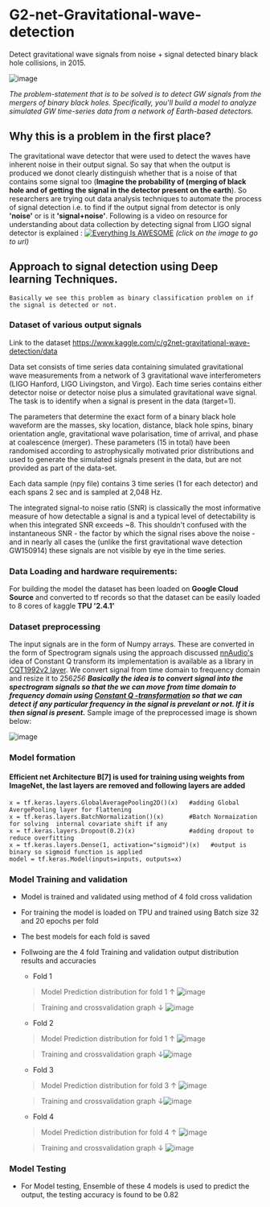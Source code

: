 # G2-net-Gravitational-wave-detection
Detect gravitational wave signals from noise + signal detected binary black hole collisions, in 2015.

![image](https://user-images.githubusercontent.com/45662797/132451995-bd1b05ae-53ef-4a8a-8555-c71d189897d2.png)

*The problem-statement that is to be solved is to detect GW signals from the mergers of binary black holes. Specifically, you'll build a model to analyze simulated GW time-series data from a network of Earth-based detectors.*

## Why this is a problem in the first place?
The gravitational wave detector that were used to detect the waves have inherent noise in their output signal. So say that when the output is produced we donot clearly distinguish whether that is a noise of that contains some signal too (**Imagine the probability of (merging of black hole and of getting the signal in the detector present on the earth**).
So researchers are trying out data analysis techniques to automate the process of signal detection i.e. to find if the output signal from detector is only **'noise'** or is it **'signal+noise'**.
Following is a video on resource for understanding about data collection by detecting signal from LIGO signal detector is explained :
[![Everything Is AWESOME](https://user-images.githubusercontent.com/45662797/132456307-31920ee2-4662-495c-916f-930003ec4406.png)](https://www.youtube.com/watch?v=B4XzLDM3Py8 "LIGO")
 *(click on the image to go to url)*
## Approach to signal detection using Deep learning Techniques.
    Basically we see this problem as binary classification problem on if the signal is detected or not.
### Dataset of various output signals 
  Link to the dataset https://www.kaggle.com/c/g2net-gravitational-wave-detection/data
  
  Data set consists of time series data containing simulated gravitational wave measurements from a network of 3 gravitational wave interferometers (LIGO Hanford, LIGO Livingston, and Virgo). Each time series contains either detector noise or detector noise plus a simulated gravitational wave signal. The task is to identify when a signal is present in the data (target=1).

The parameters that determine the exact form of a binary black hole waveform are the masses, sky location, distance, black hole spins, binary orientation angle, gravitational wave polarisation, time of arrival, and phase at coalescence (merger). These parameters (15 in total) have been randomised according to astrophysically motivated prior distributions and used to generate the simulated signals present in the data, but are not provided as part of the data-set.

Each data sample (npy file) contains 3 time series (1 for each detector) and each spans 2 sec and is sampled at 2,048 Hz.

The integrated signal-to noise ratio (SNR) is classically the most informative measure of how detectable a signal is and a typical level of detectability is when this integrated SNR exceeds ~8. This shouldn't confused with the instantaneous SNR - the factor by which the signal rises above the noise - and in nearly all cases the (unlike the first gravitational wave detection GW150914) these signals are not visible by eye in the time series.

### Data Loading and hardware requirements:
For building the model the dataset has been loaded on **Google Cloud Source** and converted to tf records so that the dataset can be easily loaded to 8 cores of kaggle **TPU '2.4.1'**
### Dataset preprocessing
The input signals are in the form of Numpy arrays. These are converted in the form of Spectrogram signals using the approach discussed [nnAudio's](https://github.com/KinWaiCheuk/nnAudio) idea of Constant Q transform its implementation is available as a library in  [CQT1992v2 layer](https://kinwaicheuk.github.io/nnAudio/_autosummary/nnAudio.Spectrogram.CQT1992v2.html?highlight=cqt1992v2#nnAudio.Spectrogram.CQT1992v2).
We convert signal from time domain to frequency domain and resize it to 256*256
**Basically the idea is to convert signal into the spectrogram signals so that the we can move from time domain to frequency domain using [Constant Q -transformation](https://en.wikipedia.org/wiki/Constant-Q_transform) so that we can detect if any particular frequency in the signal is prevelant or not. If it is then signal is present.***
Sample image of the preprocessed image is shown below:

![image](https://user-images.githubusercontent.com/45662797/132473080-4dc989e1-10b5-4b79-b744-16ae8a95f441.png)

### Model formation 
#### Efficient net Architecture B[7] is used for training using weights from ImageNet, the last layers are removed and following layers are added
    
    x = tf.keras.layers.GlobalAveragePooling2D()(x)   #adding Global AvergePooling layer for flattening
    x = tf.keras.layers.BatchNormalization()(x)       #Batch Normaization for solving  internal covariate shift if any
    x = tf.keras.layers.Dropout(0.2)(x)               #adding dropout to reduce overfitting 
    x = tf.keras.layers.Dense(1, activation="sigmoid")(x)   #output is binary so sigmoid function is applied
    model = tf.keras.Model(inputs=inputs, outputs=x)
### Model Training and validation
   * Model is trained and validated using method of 4 fold cross validation
   * For training the model is loaded on TPU and trained using Batch size 32 and 20 epochs per fold
   * The best models for each fold is saved
   * Follwoing are the 4 fold Training and validation output distribution results and accuracies 
      * Fold 1
      > Model Prediction distribution for fold 1 ↑ ![image](https://user-images.githubusercontent.com/45662797/132477413-25706cca-b766-4fca-a9df-2bee79019229.png)
      
      > Training and crossvalidation graph ↓ ![image](https://user-images.githubusercontent.com/45662797/132477616-cf6e057a-e226-43e8-83e3-f5cac5fde1ee.png)
       * Fold 2
      > Model Prediction distribution for fold 1 ↑ ![image](https://user-images.githubusercontent.com/45662797/132478210-0e321e6a-575a-456f-997c-9a5089f201ee.png)
      
      > Training and crossvalidation graph ↓![image](https://user-images.githubusercontent.com/45662797/132478252-627ca2df-474b-46d2-9831-38b258f733a8.png)
      * Fold 3
      > Model Prediction distribution for fold 3 ↑ ![image](https://user-images.githubusercontent.com/45662797/132478359-2e11c7d7-225f-47cc-bfd1-de0bd3762d86.png)
      
      > Training and crossvalidation graph ↓![image](https://user-images.githubusercontent.com/45662797/132478390-b6e57b38-dd24-44d1-8c2f-97a009bb2c6e.png)
      * Fold 4
      > Model Prediction distribution for fold 4 ↑
       ![image](https://user-images.githubusercontent.com/45662797/132478531-8b903295-84ba-43ad-a178-6078ae89390a.png)
       
      >  Training and crossvalidation graph ↓
       ![image](https://user-images.githubusercontent.com/45662797/132478572-bcd0f610-fd53-4486-b6ed-5aa45020121c.png)
   
### Model Testing 
   * For Model testing, Ensemble of these 4 models is used to predict the output, the testing accuracy is found to be 0.82
